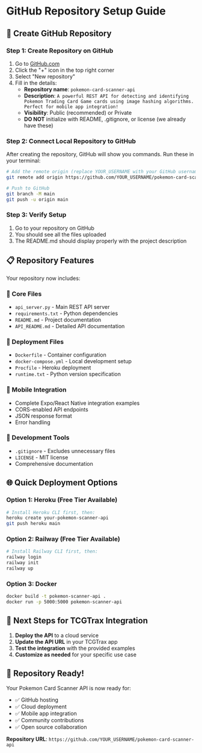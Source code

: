 # GitHub Repository Setup Guide

## 🚀 Create GitHub Repository

### Step 1: Create Repository on GitHub
1. Go to [GitHub.com](https://github.com)
2. Click the "+" icon in the top right corner
3. Select "New repository"
4. Fill in the details:
   - **Repository name**: `pokemon-card-scanner-api`
   - **Description**: `A powerful REST API for detecting and identifying Pokemon Trading Card Game cards using image hashing algorithms. Perfect for mobile app integration!`
   - **Visibility**: Public (recommended) or Private
   - **DO NOT** initialize with README, .gitignore, or license (we already have these)

### Step 2: Connect Local Repository to GitHub
After creating the repository, GitHub will show you commands. Run these in your terminal:

```bash
# Add the remote origin (replace YOUR_USERNAME with your GitHub username)
git remote add origin https://github.com/YOUR_USERNAME/pokemon-card-scanner-api.git

# Push to GitHub
git branch -M main
git push -u origin main
```

### Step 3: Verify Setup
1. Go to your repository on GitHub
2. You should see all the files uploaded
3. The README.md should display properly with the project description

## 📋 Repository Features

Your repository now includes:

### 🎯 Core Files
- `api_server.py` - Main REST API server
- `requirements.txt` - Python dependencies
- `README.md` - Project documentation
- `API_README.md` - Detailed API documentation

### 🐳 Deployment Files
- `Dockerfile` - Container configuration
- `docker-compose.yml` - Local development setup
- `Procfile` - Heroku deployment
- `runtime.txt` - Python version specification

### 📱 Mobile Integration
- Complete Expo/React Native integration examples
- CORS-enabled API endpoints
- JSON response format
- Error handling

### 🔧 Development Tools
- `.gitignore` - Excludes unnecessary files
- `LICENSE` - MIT license
- Comprehensive documentation

## 🌐 Quick Deployment Options

### Option 1: Heroku (Free Tier Available)
```bash
# Install Heroku CLI first, then:
heroku create your-pokemon-scanner-api
git push heroku main
```

### Option 2: Railway (Free Tier Available)
```bash
# Install Railway CLI first, then:
railway login
railway init
railway up
```

### Option 3: Docker
```bash
docker build -t pokemon-scanner-api .
docker run -p 5000:5000 pokemon-scanner-api
```

## 📱 Next Steps for TCGTrax Integration

1. **Deploy the API** to a cloud service
2. **Update the API URL** in your TCGTrax app
3. **Test the integration** with the provided examples
4. **Customize as needed** for your specific use case

## 🎉 Repository Ready!

Your Pokemon Card Scanner API is now ready for:
- ✅ GitHub hosting
- ✅ Cloud deployment
- ✅ Mobile app integration
- ✅ Community contributions
- ✅ Open source collaboration

**Repository URL**: `https://github.com/YOUR_USERNAME/pokemon-card-scanner-api` 